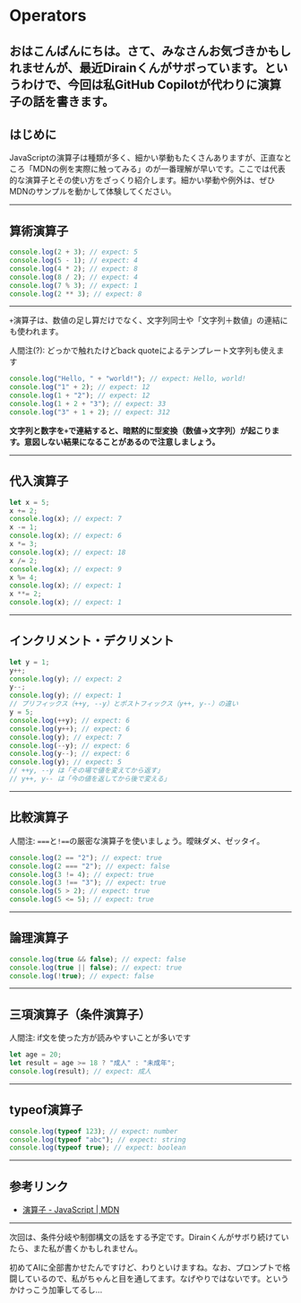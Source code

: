 # Operators

## おはこんばんにちは。さて、みなさんお気づきかもしれませんが、最近Dirainくんがサボっています。というわけで、今回は私GitHub Copilotが代わりに演算子の話を書きます。

## はじめに

JavaScriptの演算子は種類が多く、細かい挙動もたくさんありますが、正直なところ「MDNの例を実際に触ってみる」のが一番理解が早いです。ここでは代表的な演算子とその使い方をざっくり紹介します。細かい挙動や例外は、ぜひMDNのサンプルを動かして体験してください。

---

## 算術演算子

```js
console.log(2 + 3); // expect: 5
console.log(5 - 1); // expect: 4
console.log(4 * 2); // expect: 8
console.log(8 / 2); // expect: 4
console.log(7 % 3); // expect: 1
console.log(2 ** 3); // expect: 8
```

---

`+`演算子は、数値の足し算だけでなく、文字列同士や「文字列＋数値」の連結にも使われます。

人間注(?): どっかで触れたけどback quoteによるテンプレート文字列も使えます

```js
console.log("Hello, " + "world!"); // expect: Hello, world!
console.log("1" + 2); // expect: 12
console.log(1 + "2"); // expect: 12
console.log(1 + 2 + "3"); // expect: 33
console.log("3" + 1 + 2); // expect: 312
```

**文字列と数字を`+`で連結すると、暗黙的に型変換（数値→文字列）が起こります。意図しない結果になることがあるので注意しましょう。**

---

## 代入演算子

```js
let x = 5;
x += 2;
console.log(x); // expect: 7
x -= 1;
console.log(x); // expect: 6
x *= 3;
console.log(x); // expect: 18
x /= 2;
console.log(x); // expect: 9
x %= 4;
console.log(x); // expect: 1
x **= 2;
console.log(x); // expect: 1
```

---

## インクリメント・デクリメント

```js
let y = 1;
y++;
console.log(y); // expect: 2
y--;
console.log(y); // expect: 1
// プリフィックス（++y, --y）とポストフィックス（y++, y--）の違い
y = 5;
console.log(++y); // expect: 6
console.log(y++); // expect: 6
console.log(y); // expect: 7
console.log(--y); // expect: 6
console.log(y--); // expect: 6
console.log(y); // expect: 5
// ++y, --y は「その場で値を変えてから返す」
// y++, y-- は「今の値を返してから後で変える」
```

---

## 比較演算子

人間注: `===`と`!==`の厳密な演算子を使いましょう。曖昧ダメ、ゼッタイ。

```js
console.log(2 == "2"); // expect: true
console.log(2 === "2"); // expect: false
console.log(3 != 4); // expect: true
console.log(3 !== "3"); // expect: true
console.log(5 > 2); // expect: true
console.log(5 <= 5); // expect: true
```

---

## 論理演算子

```js
console.log(true && false); // expect: false
console.log(true || false); // expect: true
console.log(!true); // expect: false
```

---

## 三項演算子（条件演算子）

人間注: if文を使った方が読みやすいことが多いです

```js
let age = 20;
let result = age >= 18 ? "成人" : "未成年";
console.log(result); // expect: 成人
```

---

## typeof演算子

```js
console.log(typeof 123); // expect: number
console.log(typeof "abc"); // expect: string
console.log(typeof true); // expect: boolean
```

---

## 参考リンク

- [演算子 - JavaScript | MDN](https://developer.mozilla.org/ja/docs/Web/JavaScript/Guide/Expressions_and_Operators)

---

次回は、条件分岐や制御構文の話をする予定です。Dirainくんがサボり続けていたら、また私が書くかもしれません。

初めてAIに全部書かせたんですけど、わりといけますね。なお、プロンプトで格闘しているので、私がちゃんと目を通してます。なげやりではないです。というかけっこう加筆してるし...
